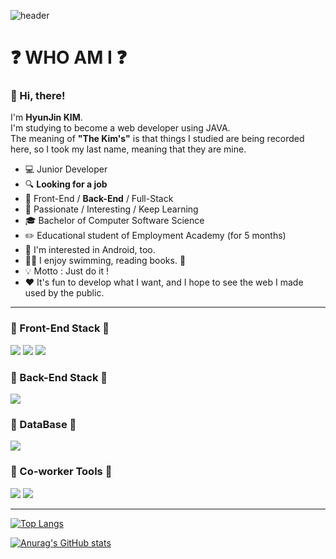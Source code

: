![header](https://capsule-render.vercel.app/api?type=waving&color=FFCC21&height=300&section=header&text=the%20KIM's&fontColor=800000&fontSize=90)

#  :question: WHO AM I :question:

 ### :wave: Hi, there!

I'm **HyunJin KIM**.  
I'm studying to become a web developer using JAVA.  
The meaning of **"The Kim's"** is that things I studied are being recorded here, so I took my last name, meaning that they are mine.

- :computer: Junior Developer
- :mag: **Looking for a job**
- :briefcase: Front-End / **Back-End** / Full-Stack
- :muscle: Passionate / Interesting / Keep Learning
- :mortar_board: Bachelor of Computer Software Science
- :pencil2: Educational student of Employment Academy (for 5 months)
- :mobile_phone_off: I'm interested in Android, too.
-  :swimming_woman: I enjoy swimming, reading books. :book:
-  :bulb: Motto : Just do it !
- :heart: It's fun to develop what I want, and I hope to see the web I made used by the public.

---

### :robot: Front-End Stack :robot:

<img src="https://img.shields.io/badge/HTML5-E34F26?style=for-the-badge&logo=HTML5&logoColor=white"> <img src="https://img.shields.io/badge/CSS3-1572B6?style=for-the-badge&logo=CSS3&logoColor=white">  <img src="https://img.shields.io/badge/VSCode-007ACC?style=for-the-badge&logo=Visual Studio Code&logoColor=white">



### :robot: Back-End Stack :robot:

<img src="https://img.shields.io/badge/JAVA-2C2255?style=for-the-badge&logo=Eclipse&logoColor=white">



### :robot: DataBase :robot:

<img src="https://img.shields.io/badge/MySQL-4479A1?style=for-the-badge&logo=MySQL&logoColor=white">



### :robot: Co-worker Tools :robot:

<img src="https://img.shields.io/badge/GitHub-181717?style=for-the-badge&logo=GitHub&logoColor=white"> <img src="https://img.shields.io/badge/Notion-000000?style=for-the-badge&logo=Notion&logoColor=white"> 

---

[![Top Langs](https://github-readme-stats.vercel.app/api/top-langs/?username=jeje12247&layout=compact)](https://github.com/jeje12247/github-readme-stats)

<a href="https://github.com/jeje12247">![Anurag's GitHub stats](https://github-readme-stats.vercel.app/api?username=jeje12247&show_icons=true&theme=great-gatsby)</a>